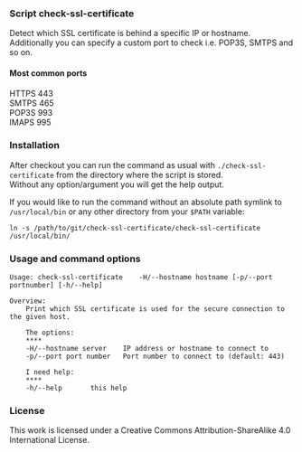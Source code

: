 ### Script check-ssl-certificate
Detect which SSL certificate is behind a specific IP or hostname.  
Additionally you can specify a custom port to check i.e. POP3S, SMTPS and so on.

#### Most common ports
HTTPS 443  
SMTPS 465  
POP3S 993  
IMAPS 995

### Installation
After checkout you can run the command as usual with ```./check-ssl-certificate``` from the directory where the script is stored.  
Without any option/argument you will get the help output.  
  
If you would like to run the command without an absolute path symlink to ```/usr/local/bin``` or any other directory from your ```$PATH``` variable:  
```
ln -s /path/to/git/check-ssl-certificate/check-ssl-certificate /usr/local/bin/
```

### Usage and command options
```
Usage: check-ssl-certificate	-H/--hostname hostname [-p/--port portnumber] [-h/--help]

Overview:
	Print which SSL certificate is used for the secure connection to the given host.

	The options:
	****
	-H/--hostname server	IP address or hostname to connect to
	-p/--port port number	Port number to connect to (default: 443)

	I need help:
	****
	-h/--help		this help
```

### License
This work is licensed under a Creative Commons Attribution-ShareAlike 4.0 International License.
